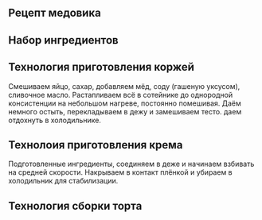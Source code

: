 ## Рецепт медовика 

## Набор ингредиентов 
 
## Технология приготовления коржей
Смешиваем яйцо, сахар, добавляем мёд, соду (гашеную уксусом), сливочное масло. 
Растапливаем всё в сотейнике до однородной консистенции на небольшом нагреве, постоянно помешивая. 
Даём немного остыть, перекладываем в дежу и замешиваем тесто. даем отдохнуть в холодильнике.

## Технолоия приготовления крема
Подготовленные ингредиенты, соединяем в деже и начинаем взбивать на средней скорости. Накрываем в контакт плёнкой и убираем в холодильник для стабилизации.
## Технология сборки торта
